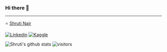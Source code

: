 ### Hi there 👋
---

⭐️ [Shruti Nair](https://github.com/ShrutiNair5)

[![Linkedin](https://img.shields.io/badge/-LinkedIn-blue?style=flat&logo=Linkedin&logoColor=white)](https://www.linkedin.com/in/shruti-nair-789094114/)
[![Kaggle](https://img.shields.io/badge/-Kaggle-20beff?style=flat&logo=Kaggle&logoColor=white)](https://www.kaggle.com/shrutisnair)
<!-- Your github readme stats
You can use this api: https://github.com/anuraghazra/github-readme-stats
-->
![Shruti's github stats](https://github-readme-stats.vercel.app/api?username=ShrutiNair5&show_icons=true&theme=dracula)
![visitors](https://visitor-badge.glitch.me/badge?page_id=ShrutiNair5.ShrutiNair5)


